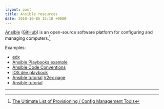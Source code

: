 ```yaml
---
layout: post
title: Ansible resources
date: 2018-10-05 15:18 +0000
---
```


[Ansible](https://www.ansible.com/resources/get-started) ([GitHub](https://github.com/ansible/ansible)) is an open-source software platform for configuring and managing computers.[^1]

[^1]: [The Ultimate List of Provisioning / Config Management Tools](https://xebialabs.com/the-ultimate-devops-tool-chest/provisioning-config-management/)



Examples:
* [edx](https://github.com/edx/configuration)
* [Ansible Playbooks example](https://github.com/wanglf/ansible-playbook)
* [Ansible Code Conventions](https://openedx.atlassian.net/wiki/spaces/OpenOPS/pages/26837527/Ansible+Code+Conventions)
* [IOS dev playbook](https://github.com/lexrus/ios-dev-playbook)
* [Ansible tutorial](https://wsgzao.github.io/post/ansible/) [V2ex page](https://www.v2ex.com/t/454982)
* [Ansible tutorial](https://blog.devopszen.com/the-ansible?v2)

---
